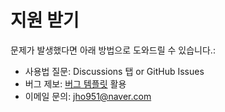 # 지원 받기

문제가 발생했다면 아래 방법으로 도와드릴 수 있습니다.:

- 사용법 질문: Discussions 탭 or GitHub Issues
- 버그 제보: [버그 템플릿](./ISSUE_TEMPLATE/bug.yml) 활용
- 이메일 문의: jho951@naver.com
